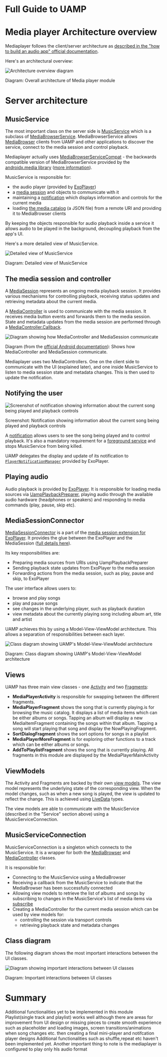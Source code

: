 # Full Guide to UAMP

# Media player Architecture overview

Mediaplayer follows the client/server architecture as [described in the "how to build an audio app" official documentation](https://developer.android.com/guide/topics/media-apps/audio-app/building-an-audio-app).

Here's an architectural overview:

![Architecture overview diagram](images/3-architecture-overview.png "Architecture overview")

Diagram: Overall architecture of Media player module


# Server architecture  

## MusicService

The most important class on the server side is [MusicService](https://github.com/android/uamp/blob/master/common/src/main/java/com/example/android/uamp/media/MusicService.kt) which is a subclass of [MediaBrowserService](https://developer.android.com/reference/android/service/media/MediaBrowserService). MediaBrowserService allows [MediaBrowser](https://developer.android.com/guide/topics/media-apps/audio-app/building-a-mediabrowser-client.html) clients from UAMP and other applications to discover the service, connect to the media session and control playback.   

Mediaplayer actually uses [MediaBrowserServiceCompat](https://developer.android.com/reference/androidx/media/MediaBrowserServiceCompat.html) - the backwards compatible version of MediaBrowserService provided by the [androidx.media library](https://developer.android.com/reference/androidx/media/package-summary) ([more information](https://medium.com/androiddevelopers/mediabrowserservicecompat-and-the-modern-media-playback-app-7959a5196d90)).

MusicService is responsible for: 

*   the audio player (provided by [ExoPlayer](https://exoplayer.dev/))
*   a [media session](https://developer.android.com/guide/topics/media-apps/working-with-a-media-session) and objects to communicate with it 
*   maintaining a [notification](https://developer.android.com/guide/topics/ui/notifiers/notifications) which displays information and controls for the current media
*   loading [the media catalog](https://storage.googleapis.com/uamp/catalog.json) (a JSON file) from a remote URI and providing it to MediaBrowser clients

By keeping the objects responsible for audio playback inside a service it allows audio to be played in the background, decoupling playback from the app's UI.

Here's a more detailed view of MusicService.

![Detailed view of MusicService](images/4-MusicService.png "Detailed view of MusicService")

Diagram: Detailed view of MusicService


## The media session and controller

A [MediaSession](https://developer.android.com/guide/topics/media-apps/working-with-a-media-session.html#top_of_page) represents an ongoing media playback session. It provides various mechanisms for controlling playback, receiving status updates and retrieving metadata about the current media. 

A [MediaController](https://developer.android.com/reference/android/support/v4/media/session/MediaControllerCompat.html) is used to communicate with the media session. It receives media button events and forwards them to the media session. State and metadata updates from the media session are performed through a [MediaController.Callback](https://developer.android.com/reference/android/support/v4/media/session/MediaControllerCompat.Callback.html).

![Diagram showing how MediaController and MediaSession communicate](images/5-MediaController.png "Diagram showing how MediaController and MediaSession communicate")

Diagram (from the [official Android documentation](https://developer.android.com/guide/topics/media-apps/media-apps-overview#mediasession-and-mediacontroller)): Shows how MediaController and MediaSession communicate. 

Mediaplayer uses two MediaControllers. One on the client side to communicate with the UI (explained later), and one inside MusicService to listen to media session state and metadata changes. This is then used to update the notification.


## Notifying the user

![Screenshot of notification showing information about the current song being played and playback controls](images/6-notification.png "Notification showing information about the current song being played and playback controls")

Screenshot: Notification showing information about the current song being played and playback controls

A [notification](https://developer.android.com/guide/topics/ui/notifiers/notifications.html) allows users to see the song being played and to control playback. It's also a mandatory requirement for a [foreground service](https://developer.android.com/guide/components/services#Foreground) and stops MusicService from being killed. 

UAMP delegates the display and update of its notification to [`PlayerNotificationManager`](https://exoplayer.dev/doc/reference/index.html?com/google/android/exoplayer2/ui/PlayerNotificationManager.html) provided by ExoPlayer. 

## Playing audio

Audio playback is provided by [ExoPlayer](https://exoplayer.dev/). It is responsible for loading media sources via [UampPlaybackPreparer](https://github.com/android/uamp/blob/master/common/src/main/java/com/example/android/uamp/media/UampPlaybackPreparer.kt), playing audio through the available audio hardware (headphones or speakers) and responding to media commands (play, pause, skip etc). 


## MediaSessionConnector

[MediaSessionConnector](https://exoplayer.dev/doc/reference/com/google/android/exoplayer2/ext/mediasession/MediaSessionConnector.html) is a part of the [media session extension for ExoPlayer](https://github.com/google/ExoPlayer/tree/release-v2/extensions/mediasession). It provides the glue between the ExoPlayer and the MediaSession ([full details here](https://medium.com/google-exoplayer/the-mediasession-extension-for-exoplayer-82b9619deb2d)). 

Its key responsibilities are:  



*   Preparing media sources from URIs using UampPlaybackPreparer
*   Sending playback state updates from ExoPlayer to the media session
*   Forwarding actions from the media session, such as play, pause and skip, to ExoPlayer

The user interface allows users to:

*   browse and play songs
*   play and pause songs
*   see changes in the underlying player, such as playback duration
*   view metadata about the currently playing song including album art, title and artist

UAMP achieves this by using a Model-View-ViewModel architecture. This allows a separation of responsibilities between each layer. 

![Class diagram showing UAMP's Model-View-ViewModel architecture](images/9-mvvm.png "Class diagram showing UAMP's Model-View-ViewModel architecture")

Diagram: Class diagram showing UAMP's Model-View-ViewModel architecture


## Views

UAMP has three main view classes - one [Activity](https://developer.android.com/reference/android/app/Activity) and two [Fragments](https://developer.android.com/guide/components/fragments?hl=en): 

*   **MediaPlayerActivity** is responsible for swapping between the different fragments.
*   **MediaPlayerFragment** shows the song that is currently playing.is for browsing the music catalog. It displays a list of media items which can be either albums or songs. Tapping an album will display a new MediaItemFragment containing the songs within that album. Tapping a song will start playing that song and display the NowPlayingFragment.
*   **SortDialogFragment** shows the sort options for songs in a playlist
*   **MediaPlayerMoreFragment** is for exploring other functions to a track which can be either albums or songs.
*   **AddToPlaylistFragment** shows the song that is currently playing.
All fragments in this module  are displayed by the MediaPlayerMainActivity

## ViewModels

The Activity and Fragments are backed by their own [view models](https://developer.android.com/topic/libraries/architecture/viewmodel). The view model represents the underlying state of the corresponding view. When the model changes, such as when a new song is played, the view is updated to reflect the change. This is achieved using [LiveData](https://developer.android.com/topic/libraries/architecture/livedata) types.

The view models are able to communicate with the MusicService (described in the "Service" section above) using a MusicServiceConnection.  


## MusicServiceConnection

MusicServiceConnection is a singleton which connects to the MusicService. It is a wrapper for both the [MediaBrowser](https://developer.android.com/reference/android/support/v4/media/MediaBrowserCompat) and [MediaController](https://developer.android.com/reference/android/support/v4/media/session/MediaControllerCompat) classes. 

It is responsible for: 

*   Connecting to the MusicService using a MediaBrowser
*   Receiving a callback from the MusicService to indicate that the MediaBrowser has been successfully connected
*   Allowing view models to retrieve the list of albums and songs by subscribing to changes in the MusicService's list of media items via [subscribe](https://developer.android.com/reference/android/support/v4/media/MediaBrowserCompat#subscribe(java.lang.String,%20android.os.Bundle,%20android.support.v4.media.MediaBrowserCompat.SubscriptionCallback))
*   Creating a MediaController for the current media session which can be used by view models for: 
    *   controlling the session via transport controls
    *   retrieving playback state and metadata changes


## Class diagram

The following diagram shows the most important interactions between the UI classes.

![Diagram showing important interactions between UI classes](images/12-ui-class-diagram.png "Diagram showing important interactions between UI classes")

Diagram: Important interactions between UI classes


# Summary
Additional functionalities yet to be implemented in this module
Playlist(single track and playlist) works well although there are areas for improvement from UI design or missing pieces to create smooth experience such as placeholder and loading images,
                                                                                                                          screen transitions/animations when song changes etc.
                                                                                                                          then creating a final mini-player and notifcation player designs
Additional functionalities such as shuffle,repeat etc haven't been implemented yet.
Another important thing to note is the mediaplayer is configured to play only hls audio format



